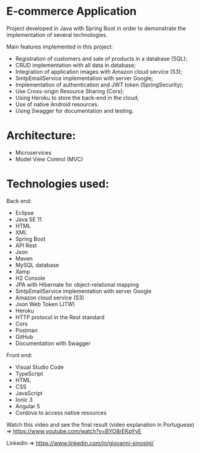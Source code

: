 # E-commerce Application

Project developed in Java with Spring Boot in order to demonstrate the implementation of several technologies.

Main features implemented in this project:
- Registration of customers and sale of products in a database (SQL);
- CRUD implementation with all data in database;
- Integration of application images with Amazon cloud service (S3);
- SmtpEmailService implementation with server Google;
- Implementation of authentication and JWT token (SpringSecurity);
- Use Cross-origin Resource Sharing (Cors);
- Using Heroku to store the back-end in the cloud;
- Use of native Android resources.
- Using Swagger for documentation and testing.

# Architecture:
- Microservices
- Model View Control (MVC)

# Technologies used:
Back end:
- Eclipse
- Java SE 11
- HTML
- XML
- Spring Boot
- API Rest
- Json
- Maven
- MySQL database
- Xamp
- H2 Console
- JPA with Hibernate for object-relational mapping
- SmtpEmailService implementation with server Google
- Amazon cloud service (S3)
- Json Web Token (JTW)
- Heroku
- HTTP protocol in the Rest standard
- Cors
- Postman
- GitHub
- Documentation with Swagger

Front end:
- Visual Studio Code
- TypeScript
- HTML
- CSS
- JavaScript
- Ionic 3
- Angular 5
- Cordova to access native resources

Watch this video and see the final result (video explanation in Portuguese) => https://www.youtube.com/watch?v=BYO8rEKpYyE

Linkedin => https://www.linkedin.com/in/giovanni-sinosini/
